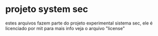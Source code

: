 # projeto system sec
estes arquivos fazem parte do projeto experimental sistema sec, ele é licenciado por mit
para mais info veja o arquivo "license"

